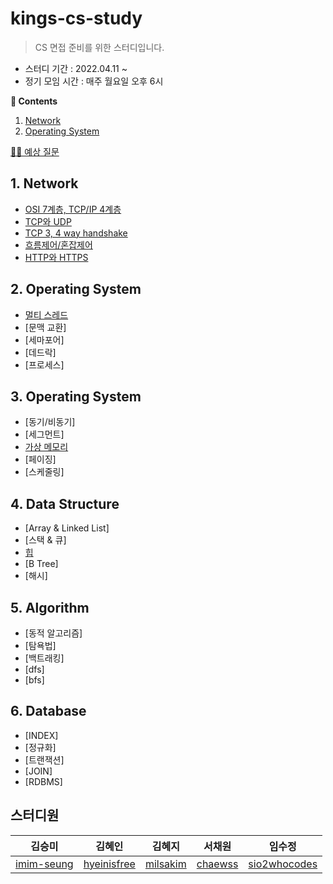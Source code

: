 # kings-cs-study

> CS 면접 준비를 위한 스터디입니다.

- 스터디 기간 : 2022.04.11 ~ 
- 정기 모임 시간 : 매주 월요일 오후 6시

**📖 Contents**
1. [Network](#1-network)
2. [Operating System](#2-operating-system)

[👩‍🏫 예상 질문](./%EC%98%88%EC%83%81%20%EC%A7%88%EB%AC%B8.md)

## 1. Network
- [OSI 7계층, TCP/IP 4계층](./Network/OSI%207%EA%B3%84%EC%B8%B5%2C%20TCP%3AIP%204%EA%B3%84%EC%B8%B5.md)
- [TCP와 UDP](./Network/TCP%EC%99%80%20UDP.md)
- [TCP 3, 4 way handshake](./Network/TCP%20Handshakes.md)
- [흐름제어/혼잡제어](./Network/%ED%98%BC%EC%9E%A1%EC%A0%9C%EC%96%B4%EC%99%80%20%ED%9D%90%EB%A6%84%EC%A0%9C%EC%96%B4.md)
- [HTTP와 HTTPS]()

## 2. Operating System
- [멀티 스레드](./OperatingSystem/%EB%A9%80%ED%8B%B0%20%EC%8A%A4%EB%A0%88%EB%93%9C.md)
- [문맥 교환]
- [세마포어]
- [데드락]
- [프로세스]

## 3. Operating System
- [동기/비동기]
- [세그먼트]
- [가상 메모리](./OperatingSystem/%EA%B0%80%EC%83%81%20%EB%A9%94%EB%AA%A8%EB%A6%AC.md)
- [페이징]
- [스케줄링]

## 4. Data Structure
- [Array & Linked List]
- [스택 & 큐]
- [힙](./DataStructure/%ED%9E%99.md)
- [B Tree]
- [해시]

## 5. Algorithm
- [동적 알고리즘]
- [탐욕법]
- [백트래킹]
- [dfs]
- [bfs]

## 6. Database
- [INDEX]
- [정규화]
- [트랜잭션]
- [JOIN]
- [RDBMS]


## 스터디원
| 김승미 | 김혜인 | 김혜지 | 서채원 | 임수정 |
|:-:|:-:|:-:|:-:|:-:|
| [imim-seung](https://github.com/imim-seung) | [hyeinisfree](https://github.com/hyeinisfree) | [milsakim](https://github.com/milsakim) | [chaewss](https://github.com/chaewss) | [sio2whocodes](https://github.com/sio2whocodes) |
